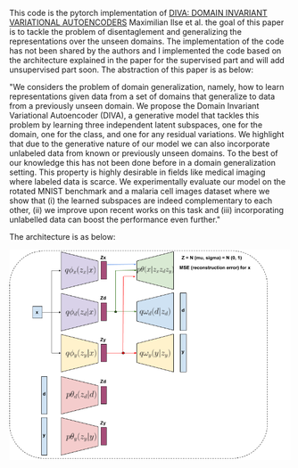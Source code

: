 This code is the pytorch implementation of [DIVA: DOMAIN INVARIANT VARIATIONAL AUTOENCODERS](https://arxiv.org/pdf/1905.10427.pdf) Maximilian Ilse et al. the goal of this paper is to tackle the problem of disentaglement and generalizing the representations over the unseen domains. The implementation of the code has not been shared by the authors and I implemented the code based on the architecture explained in the paper for the supervised part and will add unsupervised part soon.
The abstraction of this paper is as below:

"We considers the problem of domain generalization, namely, how to learn representations given data from a set of domains that generalize to data from a previously unseen domain. We propose the Domain Invariant Variational Autoencoder (DIVA), a generative model that tackles this problem by learning three independent latent subspaces, one for the domain, one for the class, and one for any residual variations. We highlight that due to the generative nature of our model we can also incorporate unlabeled data from known or previously unseen domains. To the best of our knowledge this has not been done before in a domain generalization setting. This property is highly desirable in fields like medical imaging where labeled data is scarce. We experimentally evaluate our model on the rotated MNIST benchmark and a malaria cell images dataset where we show that (i) the learned subspaces are indeed complementary to each other, (ii) we improve upon recent works on this task and (iii) incorporating unlabelled data can boost the performance even further."

The architecture is as below:


![alt text](https://github.com/a-farahani/Domain-invariant-variational-autoencoder/blob/master/imgs/DIVA_model.png "DIVA architecture")

